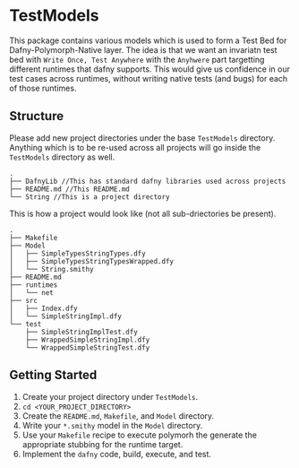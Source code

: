 # TestModels
 This package contains various models which is used to form a Test Bed for Dafny-Polymorph-Native layer. The idea is that we want an invariatn test bed with `Write Once, Test Anywhere` with the `Anyhwere` part targetting different runtimes that dafny supports. This would give us confidence in our test cases across runtimes, without writing native tests (and bugs) for each of those runtimes.

## Structure

Please add new project directories under the base `TestModels` directory. Anything which is to be re-used across all projects will go inside the `TestModels` directory as well.

```
.
├── DafnyLib //This has standard dafny libraries used across projects
├── README.md //This README.md
└── String //This is a project directory
```

This is how a project would look like (not all sub-driectories be present).
```
.
├── Makefile
├── Model
│   ├── SimpleTypesStringTypes.dfy
│   ├── SimpleTypesStringTypesWrapped.dfy
│   └── String.smithy
├── README.md
├── runtimes
│   └── net
├── src
│   ├── Index.dfy
│   └── SimpleStringImpl.dfy
└── test
    ├── SimpleStringImplTest.dfy
    ├── WrappedSimpleStringImpl.dfy
    └── WrappedSimpleStringTest.dfy
```

## Getting Started

1. Create your project directory under `TestModels`.
1. ```cd <YOUR_PROJECT_DIRECTORY>```
1. Create the `README.md`, `Makefile`, and `Model` directory.
1. Write your `*.smithy` model in the `Model` directory.
1. Use your `Makefile` recipe to execute polymorh the generate the appropriate stubbing for the runtime target.
1. Implement the `dafny` code, build, execute, and test.